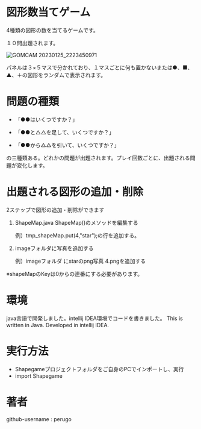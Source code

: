# 図形数当てゲーム

4種類の図形の数を当てるゲームです。

１０問出題されます。

![GOMCAM 20230125_2223450971](https://user-images.githubusercontent.com/34999008/214575788-11b729b8-530d-4282-b96b-d57b21ec4ce5.gif)


パネルは３×５マスで分かれており、１マスごとに何も置かないまたは●、■、▲、＋の図形をランダムで表示されます。


# 問題の種類

- 「●●はいくつですか？」 

- 「●●と△△を足して、いくつですか？」 

- 「●●から△△を引いて、いくつですか？」 

の三種類ある。どれかの問題が出題されます。プレイ回数ごとに、出題される問題が変化します。

# 出題される図形の追加・削除

2ステップで図形の追加・削除ができます

1. ShapeMap.java  ShapeMap()のメソッドを編集する

   例）tmp_shapeMap.put(4,"star");の行を追加する。


2. imageフォルダに写真を追加する

   例）imageフォルダ にstarのpng写真 4.pngを追加する

※shapeMapのKeyは0からの連番にする必要があります。

# 環境

java言語で開発しました。intellij IDEA環境でコードを書きました。
This is written in Java. Developed in intellij IDEA.

# 実行方法

 - Shapegameプロジェクトフォルダをご自身のPCでインポートし、実行
 - import Shapegame
 
# 著者

github-username : perugo
